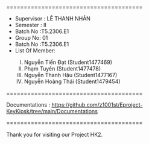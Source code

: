 =======================================
<ul>
  <li>Supervisor : LÊ THANH NHÂN</li>
  <li>Semester : II</li>
  <li>Batch No :T5.2306.E1</li>
  <li>Group No:  01</li>
  <li>Batch No :T5.2306.E1</li>
  <li>List Of Member:</li>
  <ol type="I">
  <li>Nguyễn Tiến Đạt (Student1477469)</li>
  <li>Phạm Tuyên (Student1477478)</li>
  <li>Nguyễn Thanh Hậu (Student1477167)</li>
  <li>Nguyễn Hoàng Thái (Student1479454)</li>
</ol>
</ul>

=======================================

Documentations : https://github.com/z1001st/Eproject-KeyKiosk/tree/main/Documentations

=======================================


Thank you for visiting our Project HK2.
